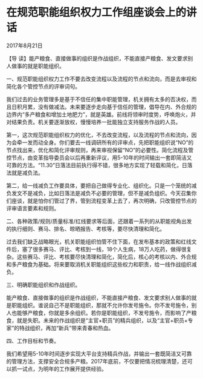 # 在规范职能组织权力工作组座谈会上的讲话

2017年8月21日

【导 读】能产粮食、直接做事的组织是作战组织，不能直接产粮食、发文要求别人做事的就是职能组织。

一、规范职能组织权力工作不要去改变流程以及流程的节点和流向，而是去审视和简化各个管控节点的评审词句。

我们过去的业务管理多是基于不信任的集中职能管理，机关拥有太多的否决权，而且日积月累，没有做减法。未来要逐步走向基于信任的管理，倡导在内、外合规的边界内“多产粮食和增加土地肥力”，就是英雄。前线将领审时度势，呼唤炮火，并对结果负责。机关要逐渐放权，慢慢培养一批能独立支持服务作战的人员。

第一，这次规范职能组织权力的优化，不去改变流程，以及流程的节点和流向，因为会牵一发而动全身。你们要去一线调研所有的评审点，先把职能组织说“NO”的节点找出来，优化和简化评审规则，再来审视保留“NO”的必要性。简化流程及管控节点，由变革指导委员会以后再重新评议，用5-10年的时间输出一套即简洁又可靠的方法。“11.30”日落法目前执行得不错，很多地方实现了轻载和简化，日落法就是减负法。

第二，给一线减负工作要具体，要把自己做得专业化、组织化。只是一个笼统的减负发文不是减负，比如日落法是减负不必要的管理，但不是减负组织。今天召集你们座谈，就是怕你们管过了界，管到流程变革上去了，再次明确，只改管控节点的评审语言要素和规则。

二、各种政策/规则/质量标准/红线要求等后面，还跟着一系列的从职能视角出发的执行细则、赛马、排名、晾晒报告、考核等，要尽快清理和简化。

过去我们缺乏战略眼光，机关职能组织怕管不住下面，在发布基本的政策和红线文件后，塞了很多赛马、评比、考核到一线，18个人生病，18万人吃药，做得很复杂。这些赛马、评比、考核要尽快清理和简化，简化后，核心的考核以内、外合规和多产粮食为基础。将来要取消机关职能组织这些权力和职责，给一线作战组织减负。

三、明确职能组织和作战组织。

能产粮食、直接做事的组织是作战组织，不能直接产粮食、发文要求别人做事的就是职能组织。谁说自己不是职能组织，那就不允许你发号施令。你不发号施令，别人也能够产粮食，你就是多余组织。若你是职能组织，不发号施令，而影响了产粮食，就是失职。未来的作战组织是“主官+职员”的精兵组织，以及“主官+职员+专家”的特战组织，再加“新兵”带来青春和热血。

四、工作目标和节奏。

我们希望用5-10年时间逐步实现大平台支持精兵作战，并输出一套既简洁又可靠的管理方法，支撑安全合规多产粮。2017年底前，不仅要把情况梳理清楚，还可以抓一试点，为明年的工作展开提供经验。

